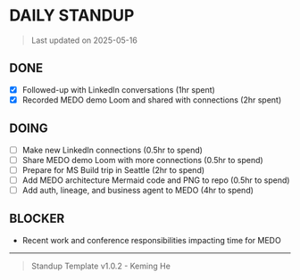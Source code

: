 # DAILY STANDUP

> Last updated on 2025-05-16

## DONE

- [x] Followed-up with LinkedIn conversations (1hr spent)
- [x] Recorded MEDO demo Loom and shared with connections (2hr spent)

## DOING

- [ ] Make new LinkedIn connections (0.5hr to spend)
- [ ] Share MEDO demo Loom with more connections (0.5hr to spend)
- [ ] Prepare for MS Build trip in Seattle (2hr to spend)
- [ ] Add MEDO architecture Mermaid code and PNG to repo (0.5hr to spend)
- [ ] Add auth, lineage, and business agent to MEDO (4hr to spend)

## BLOCKER

- Recent work and conference responsibilities impacting time for MEDO

---

> Standup Template v1.0.2 - Keming He
